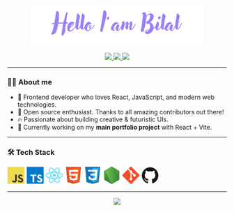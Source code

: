 <div align="center">
  <img src="https://raw.githubusercontent.com/Alien2230/Alien2230/main/Hello.png" alt="Profile Header" />
</div>



<p align="center">
  <a href="https://www.linkedin.com/in/your-linkedin" target="_blank">
    <img src="https://img.icons8.com/fluency/48/linkedin.png" width="40" />
  </a>
  <a href="https://twitter.com/your-twitter" target="_blank">
    <img src="https://img.icons8.com/color/48/twitter--v1.png" width="40" />
  </a>
  <a href="mailto:bilalazeem1010@gmail.com">
    <img src="https://img.icons8.com/color/48/gmail--v1.png" width="40" />
  </a>
</p>

---

### 👨‍💻 About me
- 🤔 Frontend developer who loves React, JavaScript, and modern web technologies.  
- 🎯 Open source enthusiast. Thanks to all amazing contributors out there!  
- 🔥 Passionate about building creative & futuristic UIs.  
- 💼 Currently working on my **main portfolio project** with React + Vite.  

---

### 🛠️ Tech Stack  
<p align="left">
  <img src="https://raw.githubusercontent.com/devicons/devicon/master/icons/javascript/javascript-original.svg" width="40" height="40"/>
  <img src="https://raw.githubusercontent.com/devicons/devicon/master/icons/typescript/typescript-original.svg" width="40" height="40"/>
  <img src="https://raw.githubusercontent.com/devicons/devicon/master/icons/react/react-original.svg" width="40" height="40"/>
  <img src="https://raw.githubusercontent.com/devicons/devicon/master/icons/html5/html5-original.svg" width="40" height="40"/>
  <img src="https://raw.githubusercontent.com/devicons/devicon/master/icons/css3/css3-original.svg" width="40" height="40"/>
  <img src="https://raw.githubusercontent.com/devicons/devicon/master/icons/nodejs/nodejs-original.svg" width="40" height="40"/>
  <img src="https://raw.githubusercontent.com/devicons/devicon/master/icons/git/git-original.svg" width="40" height="40"/>
  <img src="https://raw.githubusercontent.com/devicons/devicon/master/icons/github/github-original.svg" width="40" height="40"/>
</p>

---

<p align="center">
  <a href="https://github.com/bilalmalik">
    <img src="https://img.shields.io/github/followers/bilalmalik?label=Follow%20Me&style=social" />
  </a>
</p>

